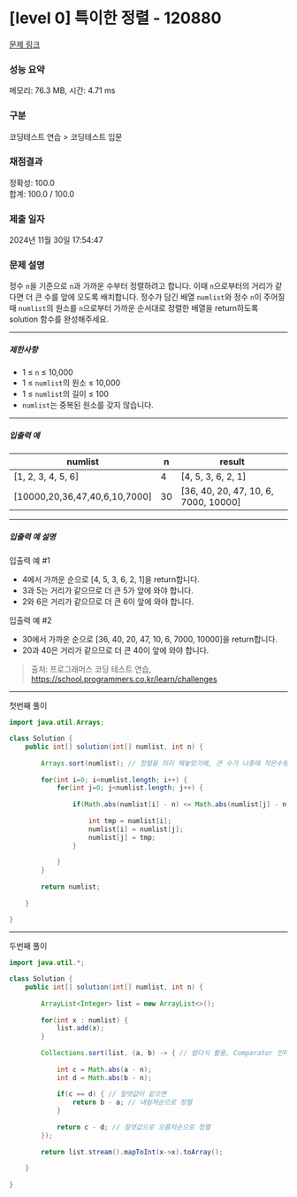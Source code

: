 # [level 0] 특이한 정렬 - 120880 

[문제 링크](https://school.programmers.co.kr/learn/courses/30/lessons/120880) 

### 성능 요약

메모리: 76.3 MB, 시간: 4.71 ms

### 구분

코딩테스트 연습 > 코딩테스트 입문

### 채점결과

정확성: 100.0<br/>합계: 100.0 / 100.0

### 제출 일자

2024년 11월 30일 17:54:47

### 문제 설명

<p>정수 <code>n</code>을 기준으로 <code>n</code>과 가까운 수부터 정렬하려고 합니다. 이때 <code>n</code>으로부터의 거리가 같다면 더 큰 수를 앞에 오도록 배치합니다. 정수가 담긴 배열 <code>numlist</code>와 정수 <code>n</code>이 주어질 때 <code>numlist</code>의 원소를 <code>n</code>으로부터 가까운 순서대로 정렬한 배열을 return하도록 solution 함수를 완성해주세요.</p>

<hr>

<h5>제한사항</h5>

<ul>
<li>1 ≤ <code>n</code> ≤ 10,000</li>
<li>1 ≤ <code>numlist</code>의 원소 ≤ 10,000</li>
<li>1 ≤ <code>numlist</code>의 길이 ≤ 100</li>
<li><code>numlist</code>는 중복된 원소를 갖지 않습니다.</li>
</ul>

<hr>

<h5>입출력 예</h5>
<table class="table">
        <thead><tr>
<th>numlist</th>
<th>n</th>
<th>result</th>
</tr>
</thead>
        <tbody><tr>
<td>[1, 2, 3, 4, 5, 6]</td>
<td>4</td>
<td>[4, 5, 3, 6, 2, 1]</td>
</tr>
<tr>
<td>[10000,20,36,47,40,6,10,7000]</td>
<td>30</td>
<td>[36, 40, 20, 47, 10, 6, 7000, 10000]</td>
</tr>
</tbody>
      </table>
<hr>

<h5>입출력 예 설명</h5>

<p>입출력 예 #1</p>

<ul>
<li>4에서 가까운 순으로 [4, 5, 3, 6, 2, 1]을 return합니다.</li>
<li>3과 5는 거리가 같으므로 더 큰 5가 앞에 와야 합니다.</li>
<li>2와 6은 거리가 같으므로 더 큰 6이 앞에 와야 합니다.</li>
</ul>

<p>입출력 예 #2</p>

<ul>
<li>30에서 가까운 순으로 [36, 40, 20, 47, 10, 6, 7000, 10000]을 return합니다.</li>
<li>20과 40은 거리가 같으므로 더 큰 40이 앞에 와야 합니다.</li>
</ul>


> 출처: 프로그래머스 코딩 테스트 연습, https://school.programmers.co.kr/learn/challenges
>

---

첫번째 풀이

```java
import java.util.Arrays;

class Solution {
    public int[] solution(int[] numlist, int n) {
        
        Arrays.sort(numlist); // 정렬을 미리 해놓았기에, 큰 수가 나중에 작은수랑 자리를 바꿔서 같은 절댓값이라도 큰 수가 앞에 먼저 오게 된다.
        
        for(int i=0; i<numlist.length; i++) {
            for(int j=0; j<numlist.length; j++) {
                
                if(Math.abs(numlist[i] - n) <= Math.abs(numlist[j] - n)) { // 자신보다 큰 절댓값이 있으면 스왑
                    
                    int tmp = numlist[i];
                    numlist[i] = numlist[j];
                    numlist[j] = tmp;
                }
                
            }    
        }
        
        return numlist;
        
    }
    
}
```

---

두번째 풀이

```java
import java.util.*;

class Solution {
    public int[] solution(int[] numlist, int n) {
        
        ArrayList<Integer> list = new ArrayList<>(); 
         
        for(int x : numlist) {
            list.add(x);
        }
        
        Collections.sort(list, (a, b) -> { // 람다식 활용, Comparator 인터페이스의 compare 메서드가 생략됨
            
            int c = Math.abs(a - n);
            int d = Math.abs(b - n);
            
            if(c == d) { // 절댓값이 같으면
                return b - a; // 내림차순으로 정렬
            }
            
            return c - d; // 절댓값으로 오름차순으로 정렬
        });
        
        return list.stream().mapToInt(x->x).toArray();
        
    }
    
}
```
